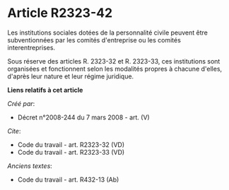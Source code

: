 # Article R2323-42

Les institutions sociales dotées de la personnalité civile peuvent être subventionnées par les comités d'entreprise ou les
comités interentreprises. 

Sous réserve des articles R. 2323-32 et R. 2323-33, ces institutions sont organisées et fonctionnent selon les modalités
propres à chacune d'elles, d'après leur nature et leur régime juridique.

**Liens relatifs à cet article**

_Créé par_:

  - Décret n°2008-244 du 7 mars 2008 - art. (V)

_Cite_:

  - Code du travail - art. R2323-32 (VD)
  - Code du travail - art. R2323-33 (VD)

_Anciens textes_:

  - Code du travail - art. R432-13 (Ab)
